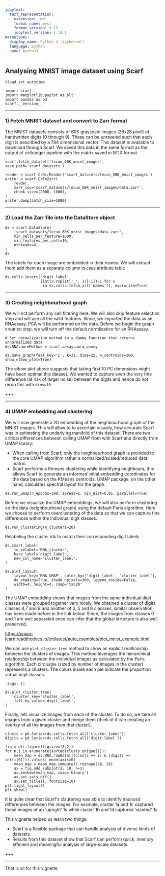 ```yaml
---
jupytext:
  text_representation:
    extension: .md
    format_name: myst
    format_version: 0.13
    jupytext_version: 1.14.1
kernelspec:
  display_name: Python 3 (ipykernel)
  language: python
  name: python3
---
```


## Analysing MNIST image dataset using Scarf

```{code-cell} ipython3
%load_ext autotime

import scarf
import matplotlib.pyplot as plt
import pandas as pd
scarf.__version__
```

---
### 1) Fetch MNIST dataset and convert to Zarr format

The MNIST datasets consists of 60K grayscale images (28x28 pixel) of handwritten digits (0 through 9).
These can be unraveled such that each digit is described by a 784 dimensional vector. 
This dataset is  available to download through Scarf. We saved this data in the same format as
the output of cellranger pipeline with the matrix saved in MTX format.

```{code-cell} ipython3
scarf.fetch_dataset('lecun_60K_mnist_images', save_path='scarf_datasets')
```

```{code-cell} ipython3
reader = scarf.CrDirReader('scarf_datasets/lecun_60K_mnist_images')
writer = scarf.CrToZarr(
    reader,
    zarr_loc='scarf_datasets/lecun_60K_mnist_images/data.zarr',
    chunk_size=(2000, 1000),
)
writer.dump(batch_size=1000)
```

---
### 2) Load the Zarr file into the DataStore object

```{code-cell} ipython3
ds = scarf.DataStore(
    'scarf_datasets/lecun_60K_mnist_images/data.zarr',
    min_cells_per_feature=1000,
    min_features_per_cell=10,
    nthreads=4,
)
ds
```

The labels for each image are embedded in their names. We will extract them add them as a separate column in *cells* attribute table

```{code-cell} ipython3
ds.cells.insert('digit_label',
                [int(x.rsplit('_', 1)[-1])-1 for x
                 in ds.cells.fetch_all('names')], overwrite=True)
```

---
### 3) Creating neighbourhood graph

We will not perform any cell filtering here. We will also skip feature selection step and will use all the valid features. Since, we imported the data as an RNAassay, PCA will be performed on the data. Before we begin the graph creation step, we will turn off the default normlization for an RNAassay.

```{code-cell} ipython3
# Set normalization method to a dummy function that returns unnormalized data
ds.RNA.normMethod = scarf.assay.norm_dummy

ds.make_graph(feat_key='I', k=31, dims=25, n_centroids=100, show_elbow_plot=True)
```

The elbow plot above suggests that taking first 10 PC dimensions might have been optimal this dataset. We wanted to capture even the very fine difference (at risk of larger noise) between the digits and hence do not rerun this with `dims=10`

+++

---
### 4) UMAP embedding and clustering

We will now generate a 2D embedding of the neighbourhood graph of the MNIST images. This will allow to to ascertain visually, how accurate Scarf was in estimating the underlying manifold of this dataset. There are two critical differences between calling UMAP from with Scarf and directly from UMAP library:
- When calling from Scarf, only the neighbourhood graph is provided to the core UMAP algorithm rather a normalized/scaled/reduced data matrix.
- Scarf performs a Kmeans clustering while identifying neighbours, this allows Scarf to generate an informed initial embedding coordinates for the data based on the KMeans centroids. UMAP package, on the other hand, calculates spectral layout for the graph.

```{code-cell} ipython3
ds.run_umap(n_epochs=300, spread=1, min_dist=0.05, parallel=True)
```

Before we visualize the UMAP embeddings, we will also perform clustering on the data (neighbourhood graph) using the default Paris algorithm. Here we choose to perform overclustering of the data so that we can capture fine differences within the individual digit classes.

```{code-cell} ipython3
ds.run_clustering(n_clusters=20)
```

Relabeling the cluster ids to match their corresponding digit labels

```{code-cell} ipython3
ds.smart_label(
    to_relabel='RNA_cluster',
    base_label='digit_label',
    new_col_name='cluster_label',
)
```

```{code-cell} ipython3
ds.plot_layout(
    layout_key='RNA_UMAP', color_by=['digit_label', 'cluster_label'],
    do_shading=True, shade_npixels=300, legend_onside=False,
    width=4, height=4, cmap='tab20'
)
```

The UMAP embedding shows that images from the same individual digit classes were grouped together very nicely. We obtained a cluster of digits classes 4,7 and 9 and another of 3, 5 and 8 classses, similar observation has been made before in the link below. Since, the images from classes 0 and 1 are well separated once can infer that the global structure is also well preserved.

https://umap-learn.readthedocs.io/en/latest/auto_examples/plot_mnist_example.html

We can use `plot_cluster_tree` method to show an explicit realtionship between the clusters of images. This method leverages the hierarchical relationship between the individual images as calculated by the Paris algorithm. Each circle/pie (sized by number of images in the cluster) represents a clusters. The colurs inside each pie indicate the proportion actual digit classes.

```{code-cell} ipython3
:tags: []

ds.plot_cluster_tree(
    cluster_key='cluster_label',
    fill_by_value='digit_label',
)
```

Finally, lets visualize images from each of the cluster. To do so, we take all images from a given cluster and merge them (think of it can creating an overlay of all the images from that cluster).

```{code-cell} ipython3
clusts = pd.Series(ds.cells.fetch_all('cluster_label'))
digits = pd.Series(ds.cells.fetch_all('digit_label'))
```

```{code-cell} ipython3
fig = plt.figure(figsize=(8,2))
for n,i in enumerate(sorted(clusts.unique())):
    mean_map = ds.RNA.rawData[((clusts == i) & (digits == int(i[0]))).values].mean(axis=0)
    mean_map = mean_map.compute().reshape(28, 28)
    ax = fig.add_subplot(2, 10, n+1)
    ax.imshow(mean_map, cmap='binary')
    ax.set_axis_off()
    ax.set_title(i, fontsize=10)
plt.tight_layout()
plt.show()
```

It is quite clear that Scarf's clsutering was able to identify naunced differences between the images. For example, cluster 1a and 1c captured those images of an 'upright' 1s while cluster 1b and 1d captured 'slanted' 1s.

This vignette helped us learn two things:
- Scarf is a flexible package that can handle analysis of diverse kinds of datasets.
- Results from this dataset show that Scarf can perform quick, memory efficient and meaningful analysis of large-scale datasets.

+++

---
That is all for this vignette.
